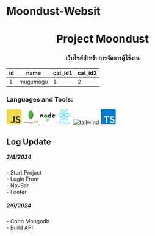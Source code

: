 ﻿# Moondust-Websit
<h1 align="center">Project Moondust</h1>
<h3 align="center">เว็บไซต์สำหรับการจัดการผู้ใช้งาน</h3></p>

| id | name | cat_id1| cat_id2 |
|----|------|-------|----------|
| 1  | mugumogu | 1 | 2        |

<h3 align="left">Languages and Tools:</h3>
<p align="left"> 
<a href="https://developer.mozilla.org/en-US/docs/Web/JavaScript" target="_blank" rel="noreferrer"> <img src="https://raw.githubusercontent.com/devicons/devicon/master/icons/javascript/javascript-original.svg" alt="javascript" width="40" height="40"/> </a> 
<a href="https://www.mongodb.com/" target="_blank" rel="noreferrer"> <img src="https://raw.githubusercontent.com/devicons/devicon/master/icons/mongodb/mongodb-original-wordmark.svg" alt="mongodb" width="40" height="40"/> </a> 
<a href="https://nodejs.org" target="_blank" rel="noreferrer"> <img src="https://raw.githubusercontent.com/devicons/devicon/master/icons/nodejs/nodejs-original-wordmark.svg" alt="nodejs" width="40" height="40"/> </a> 
<a href="https://reactjs.org/" target="_blank" rel="noreferrer"> <img src="https://raw.githubusercontent.com/devicons/devicon/master/icons/react/react-original-wordmark.svg" alt="react" width="40" height="40"/> </a> 
<a href="https://tailwindcss.com/" target="_blank" rel="noreferrer"> <img src="https://www.vectorlogo.zone/logos/tailwindcss/tailwindcss-icon.svg" alt="tailwind" width="40" height="40"/> </a> 
<a href="https://www.typescriptlang.org/" target="_blank" rel="noreferrer"> <img src="https://raw.githubusercontent.com/devicons/devicon/master/icons/typescript/typescript-original.svg" alt="typescript" width="40" height="40"/> </a> </p>

<h2 align="left">Log Update</h3>
<p align="left">
  <h5>2/8/2024</h5>
  <a> - Start Projact</a>
  <br>
    <a> - Login From </a>
  <br>
    <a> - NavBar </a>
  <br>
    <a> - Footer </a>
  <br>
  <h5>2/9/2024</h5>
    <a> - Conn Mongodb </a><br>
    <a> - Build API </a><br>
</p>
